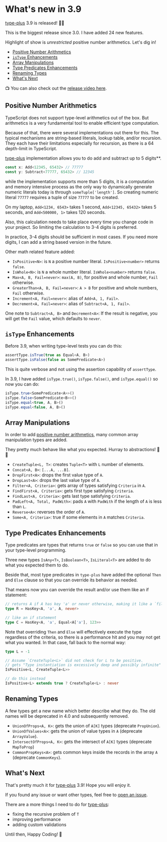 # What's new in 3.9 <!-- omit in toc -->

[type-plus][type-plus] 3.9 is released! 🎉🎉

This is the biggest release since 3.0. I have added 24 new features.

Highlight of show is *unrestricted* positive number arithmetics.
Let's dig in!

- [Positive Number Arithmetics](#positive-number-arithmetics)
- [`isType` Enhancements](#istype-enhancements)
- [Array Manipulations](#array-manipulations)
- [Type Predicates Enhancements](#type-predicates-enhancements)
- [Renaming Types](#renaming-types)
- [What's Next](#whats-next)

📺 You can also check out the [release video here](https://youtu.be/vmaSFx3T3vY).

## Positive Number Arithmetics

TypeScript does not support type-level arithmetics out of the box.
But arithmetics is a very fundamental tool to enable efficient type computation.

Because of that, there were several implementations out there for this.
The typical mechanisms are string-based literals, lookup table, and/or recursion.
They each have their limitations especially for recursion,
as there is a 64 depth-limit in TypeScript.

[type-plus][type-plus] implementation allows you to do add and subtract up to 5 digits**.

```ts
const x: Add<12345, 65432> // 77777
const y: Subtract<77777, 65432> // 12345
```

while the implementation supports more than 5 digits,
it is a computation and memory intensive process as the only way to dynamically generate numeric literals today is through `someTuple['length']`.
So creating numeric literal `77777` requires a tuple of size `77777` to be created.

On my laptop, `Add<1234, 6543>` takes 1 second,
`Add<12345, 65432>` takes 5 seconds, and `Add<500000, 1>` takes 120 seconds.

Also, this calculation needs to take place every time you change code in your project.
So limiting the calculation to 3-4 digits is preferred.

In practice, 3-4 digits should be sufficient in most cases.
If you need more digits, I can add a string based version in the future.

Other math related feature added:

- `IsPositive<N>`: is `N` a positive number literal. `IsPositive<number>` returns `false`.
- `IsWhole<N>`: is `N` a whole number literal. `IsWhole<number>` returns `false`.
- `Max<A, B, Fail=never>`: `max(A, B)`, for positive and whole number, `Fail` otherwise.
- `GreaterThan<A, B, Fail=never>`: `A > B` for positive and whole numbers, `Fail` otherwise.
- `Increment<A, Fail=never>`: alias of `Add<A, 1, Fail>`.
- `Decrement<A, Fail=never>`: alias of `Subtract<A, 1, Fail>`.

One note to `Subtract<A, B>` and `Decrement<A>`:
If the result is negative, you will get the `Fail` value, which defaults to `never`.

## `isType` Enhancements

Before 3.9, when writing type-level tests you can do this:

```ts
assertType.isTrue(true as Equal<A, B>)
assertType.isFalse(false as SomePredicate<A>)
```

This is quite verbose and not using the assertion capability of `assertType`.

In 3.9, I have added `isType.true()`, `isType.false()`, and `isType.equal()` so now you can do:

```ts
isType.true<SomePredicate<A>>()
isType.false<SomePredicate<B>>()
isType.equal<true, A, B>()
isType.equal<false, A, B>()
```

## Array Manipulations

In order to add [positive number arithmetics](#positive-number-arithmetics),
many common array manipulation types are added.

They pretty much behave like what you expected. Hurray to abstractions! 👏👏

- `CreateTuple<L, T>`: creates `Tuple<T>` with `L` number of elements.
- `Concat<A, B>`: `[...A, ...B]`.
- `DropFirst<A>`: drops the first value type of `A`.
- `DropLast<A>`: drops the last value type of `A`.
- `Filter<A, Criteria>`: gets array of types satisfying `Criteria` in `A`.
- `FindFirst<A, Criteria>`: gets first type satisfying `Criteria`.
- `FindLast<A, Criteria>`: gets last type satisfying `Criteria`.
- `PadLeft<A, Total, PadWith>`: pads `A` with `PadWith` if the length of `A` is less than `L`.
- `Reverse<A>`: reverses the order of `A`.
- `Some<A, Criteria>`: true if some elements in `A` matches `Criteria`.

## Type Predicates Enhancements

Type predicates are types that returns `true` or `false` so you can use that in your type-level programming.

Three new types `IsAny<T>`, `IsBoolean<T>`, `IsLiteral<T>` are added to do what you expected them to do.

Beside that, most type predicates in `type-plus` have added the optional `Then` and `Else` clause so that you can override its behavior as needed.

That means now you can override the result and/or use them like an if statement:

```ts
// returns A if A has key 'a' or never otherwise, making it like a `filter`.
type R = HasKey<A, 'a', A, never>

// like an if statement
type C = HasKey<A, 'a', Equal<A['a'], 123>>
```

Note that overriding `Then` and `Else` will effectively execute the type regardless of the criteria,
so there is a performance hit and you may not get what you wanted.
In that case, fall back to the normal way:

```ts
type L = -1

// Assume `CreateTuple<L>` did not check for L to be positive.
// gets "Type instantiation is excessively deep and possibly infinite"
IsPositive<L, CreateTuple<L>>

// do this instead
IsPositive<L> extends true ? CreateTuple<L> : never
```

## Renaming Types

A few types get a new name which better describe what they do.
The old names will be deprecated in 4.0 and subsequently removed.

- `UnionOfProps<A, K>`: gets the union of `A[K]` types (deprecate `PropUnion`).
- `UnionOfValues<A>`: gets the union of value types in `A` (deprecate `ArrayValue`).
- `IntersectOfProps<A, K>`: gets the intersect of `A[K]` types (deprecate `MapToProp`)
- `CommonPropKeys<A>`: gets common keys inside the records in the array `A` (deprecate `CommonKeys`).

## What's Next

That's pretty much it for [type-plus][type-plus] 3.9!
Hope you will enjoy it.

If you found any issue or want other types,
feel free to [open an issue](https://github.com/unional/type-plus/issues).

There are a more things I need to do for [type-plus][type-plus]:

- fixing the recursive problem of `T`
- improving performance
- adding custom validations

Until then, Happy Coding! 🌷

[type-plus]: https://github.com/unional/type-plus
